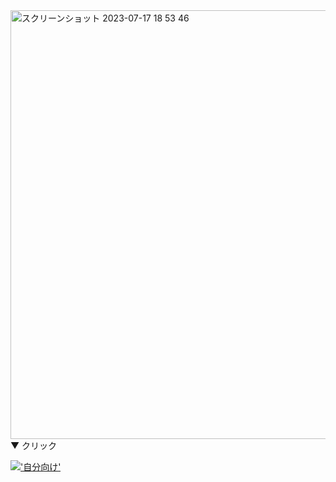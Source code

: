 <img width="686" alt="スクリーンショット 2023-07-17 18 53 46" src="https://github.com/tochisuke221/tochisuke221/assets/81346474/14a32eb9-f911-471d-a570-e2d3fc877d82">
<br>
▼ クリック

[!['自分向け'](https://i.ytimg.com/vi/9sTQBQo2wqo/hq720.jpg?sqp=-oaymwEcCNAFEJQDSFXyq4qpAw4IARUAAIhCGAFwAcABBg==&rs=AOn4CLArc5kjz7hIqF3mvY3WAWJ98wdUcQ)](https://www.youtube.com/watch?v=9sTQBQo2wqo)
